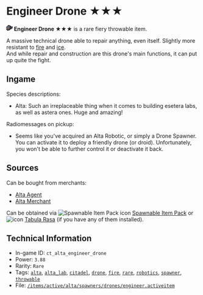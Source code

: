 # Engineer Drone ★★★

<img src="https://raw.githubusercontent.com/Ceterai/Enternia/main/items/active/alta/spawners/drones/engineer.png" alt="Engineer Drone ★★★ icon" loading="lazy" width="auto" height="16px"/> **Engineer Drone ★★★** is a rare fiery throwable item.

A massive technical drone able to repair anything, even itself. Slightly more resistant to [fire](https://ceterai.github.io/MyEnternia/Wiki/Tags/Fire) and [ice](https://ceterai.github.io/MyEnternia/Wiki/Tags/Ice).  
And while repair and construction are this drone's main functions, it can put up quite the fight.

## Ingame

Species descriptions:

- Alta: Such an irreplaceable thing when it comes to building esetera labs, as well as astera ones. Huge and amazing!

Radiomessages on pickup:

- Seems like you've acquired an Alta Robotic, or simply a Drone Spawner. You can activate it to deploy a friendly drone (or droid). Unfortunately, you won't be able to further control it or deactivate it back.

## Sources

Can be bought from merchants:

- [Alta Agent](https://ceterai.github.io/MyEnternia/Wiki/AltaAgent)
- [Alta Merchant](https://ceterai.github.io/MyEnternia/Wiki/AltaMerchant)

Can be obtained via <img src="https://raw.githubusercontent.com/Silverfeelin/Starbound-SpawnableItemPack/master/interface/sip/iconSmall.png" alt="Spawnable Item Pack icon" width="18" height="14"/> [Spawnable Item Pack](https://steamcommunity.com/sharedfiles/filedetails/?id=733665104) or <img src="https://steamuserimages-a.akamaihd.net/ugc/263843960696222713/3EC9A7C005541F7D577EBCB8C5736B4EFC9973D6/" alt="icon" width="8" height="12"/> [Tabula Rasa](https://community.playstarbound.com/resources/the-tabula-rasa.3222/) (if you have any of them installed).

## Technical Information

- In-game ID: `ct_alta_engineer_drone`
- Power: `3.88`
- Rarity: `Rare`
- Tags: [`alta`](https://ceterai.github.io/MyEnternia/Wiki/Tags/Alta), [`alta_lab`](https://ceterai.github.io/MyEnternia/Wiki/Tags/AltaLab), [`citadel`](https://ceterai.github.io/MyEnternia/Wiki/Tags/Citadel), [`drone`](https://ceterai.github.io/MyEnternia/Wiki/Tags/Drone), [`fire`](https://ceterai.github.io/MyEnternia/Wiki/Tags/Fire), [`rare`](https://ceterai.github.io/MyEnternia/Wiki/Tags/Rare), [`robotics`](https://ceterai.github.io/MyEnternia/Wiki/Tags/Robotics), [`spawner`](https://ceterai.github.io/MyEnternia/Wiki/Tags/Spawner), [`throwable`](https://ceterai.github.io/MyEnternia/Wiki/Tags/Throwable)
- File: [`/items/active/alta/spawners/drones/engineer.activeitem`](https://github.com/Ceterai/Enternia/blob/main/items/active/alta/spawners/drones/engineer.activeitem)
